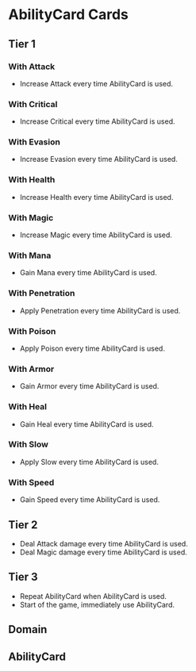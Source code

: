 # AbilityCard Cards

## Tier 1

### With Attack

- Increase Attack every time AbilityCard is used.

### With Critical

- Increase Critical every time AbilityCard is used.

### With Evasion

- Increase Evasion every time AbilityCard is used.

### With Health

- Increase Health every time AbilityCard is used.

### With Magic

- Increase Magic every time AbilityCard is used.

### With Mana

- Gain Mana every time AbilityCard is used.

### With Penetration

- Apply Penetration every time AbilityCard is used.

### With Poison

- Apply Poison every time AbilityCard is used.

### With Armor

- Gain Armor every time AbilityCard is used.

### With Heal

- Gain Heal every time AbilityCard is used.

### With Slow

- Apply Slow every time AbilityCard is used.

### With Speed

- Gain Speed every time AbilityCard is used.

## Tier 2

- Deal Attack damage every time AbilityCard is used.
- Deal Magic damage every time AbilityCard is used.

## Tier 3

- Repeat AbilityCard when AbilityCard is used.
- Start of the game, immediately use AbilityCard.

## Domain

## AbilityCard
